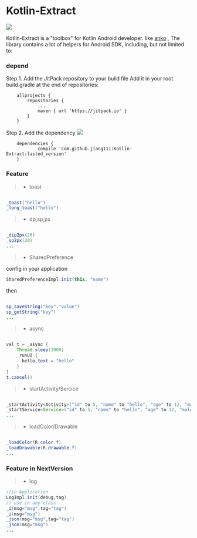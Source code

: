 # Kotlin-Extract

 [![](https://jitpack.io/v/jiang111/Kotlin-Extract.svg)](https://jitpack.io/#jiang111/Kotlin-Extract)

Kotlin-Extract is a "toolbox" for Kotlin Android developer.  like [anko](https://github.com/Kotlin/anko) , The library contains a lot of helpers for Android SDK, including, but not limited to:

### depend

Step 1. Add the JitPack repository to your build file
Add it in your root build.gradle at the end of repositories:
```
	allprojects {
		repositories {
			...
			maven { url 'https://jitpack.io' }
		}
	}
```
Step 2. Add the dependency [![](https://jitpack.io/v/jiang111/Kotlin-Extract.svg)](https://jitpack.io/#jiang111/Kotlin-Extract)

```
	dependencies {
	        compile 'com.github.jiang111:Kotlin-Extract:lasted_version'
	}
```

### Feature

>* toast
```java

_toast("hello")
_long_toast("hello")

```
>* dp,sp,px
```java

_dip2px(20)
_sp2px(20)
...

```
>* SharedPreference

config in your application
 ```java
SharedPreferenceImpl.init(this, "name")
```
then 
```java

sp_saveString("key","value")
sp_getString("key")
...

```
>* async
```java

val t = _async {
    Thread.sleep(3000)
    _runUI {
      hello.text = "hello"
    }
}
t.cancel()

```

>* startActivity/Sercice
```java

_startActivity<Activity>("id" to 5, "name" to "hello", "age" to 12, "male" to true)
_startService<Service>("id" to 5, "name" to "hello", "age" to 12, "male" to true)
...

```
>* loadColor/Drawable
```java

_loadColor(R.color.f)
_loadDrawable(R.drawable.f)
...

```


### Feature in NextVersion 
>* log
```java
//in Application
LogImpl.init(debug,tag)
// use in any class
_i(msg="msg",tag="tag")
_i(msg="msg")
_json(msg="msg",tag="tag")
_json(msg="msg")
...

```
